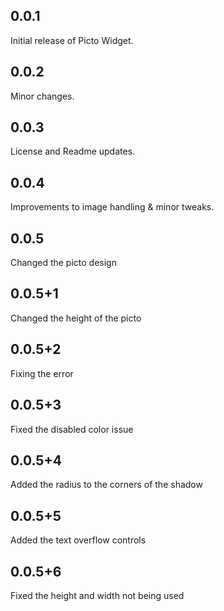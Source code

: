 ## 0.0.1
Initial release of Picto Widget.

## 0.0.2
Minor changes.

## 0.0.3
License and Readme updates.

## 0.0.4
Improvements to image handling & minor tweaks.

## 0.0.5
Changed the picto design
## 0.0.5+1
Changed the height of the picto
## 0.0.5+2
Fixing the error
## 0.0.5+3
Fixed the disabled color issue
## 0.0.5+4
Added the radius to the corners of the shadow
## 0.0.5+5
Added the text overflow controls
## 0.0.5+6
Fixed the height and width not being used